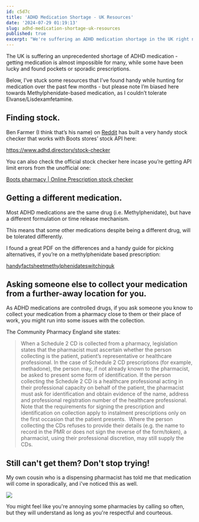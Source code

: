 ```yaml
---
id: c5d7c
title: 'ADHD Medication Shortage - UK Resources'
date: '2024-07-29 01:19:13'
slug: adhd-medication-shortage-uk-resources
published: true
excerpt: "We're suffering an ADHD medication shortage in the UK right now, so I thought i'd pull together some resources for people looking for help and guidance on how best to find medication or alternatives."
---
```


The UK is suffering an unprecedented shortage of ADHD medication - getting medication is almost impossible for many, while some have been lucky and found pockets or sporadic prescriptions.

Below, I’ve stuck some resources that I’ve found handy while hunting for medication over the past few months - but please note I’m biased here towards Methylphenidate-based medication, as I couldn’t tolerate Elvanse/Lisdexamfetamine.

## Finding stock.

Ben Farmer (I think that’s his name) on [Reddit](https://www.reddit.com/r/ADHDUK/comments/17fb780/finally_released_boots_stock_checker_map/) has built a very handy stock checker that works with Boots stores’ stock API here:

https://www.adhd.directory/stock-checker

You can also check the official stock checker here incase you’re getting API limit errors from the unofficial one:

[Boots pharmacy | Online Prescription stock checker](https://www.boots.com/online/psc/)

## Getting a different medication.

Most ADHD medications are the same drug (i.e. Methylphenidate), but have a different formulation or time release mechanism.

This means that some other medications despite being a different drug, will be tolerated differently.

I found a great PDF on the differences and a handy guide for picking alternatives, if you’re on a methylphenidate based prescription:

[handyfactsheetmethylphenidateswitchinguk](https://www.choiceandmedication.org/assets/mobile_pdfs/handyfactsheetmethylphenidateswitchinguk.pdf)

## Asking someone else to collect your medication from a further-away location for you.

As ADHD medications are controlled drugs, if you ask someone you know to collect your medication from a pharmacy close to them or their place of work, you might run into some issues with the collection.

The Community Pharmacy England site states:

> When a Schedule 2 CD is collected from a pharmacy, legislation states that the pharmacist must ascertain whether the person collecting is the patient, patient’s representative or healthcare professional. In the case of Schedule 2 CD prescriptions (for example, methadone), the person may, if not already known to the pharmacist, be asked to present some form of identification. If the person collecting the Schedule 2 CD is a healthcare professional acting in their professional capacity on behalf of the patient, the pharmacist must ask for identification and obtain evidence of the name, address and professional registration number of the healthcare professional. Note that the requirements for signing the prescription and identification on collection apply to instalment prescriptions only on the first occasion that the patient presents.  Where the person collecting the CDs refuses to provide their details (e.g. the name to record in the PMR or does not sign the reverse of the form/token), a pharmacist, using their professional discretion, may still supply the CDs.

## Still can't get them? Don't stop trying!

My own cousin who is a dispensing pharmacist has told me that medication will come in sporadically, and i've noticed this as well.

![](https://i.imgur.com/ir66fOW.png)

You might feel like you're annoying some pharmacies by calling so often, but they will understand as long as you're respectful and courteous.


